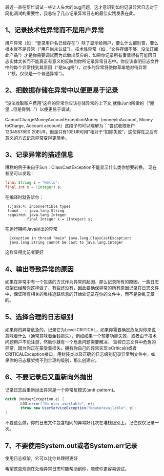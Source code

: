 最近一直在帮忙调试一些让人头大的bug问题，这才意识到如何记录异常日志对于简化调试的重要性，我总结了几点记录异常日志的最佳实践发表在此。

## 1、记录技术性异常而不是用户异常 

用户异常（如：“登录用户名已经存在”）除了显示给用户，要么什么都别管，要么根本就不是异常（“用户尚未认证”）。技术性异常（如：“文件存储不够，没法订阅此产品”）才是你需要调试而为此做出反应的，如果你记录所有事情很有可能因日志实体太长而不能真正有意义的反映到你所记录异常日志中。你应该查明日志文件中的每个异常找到其原因（“是bug吗”），过多的异常将使你草率地对待异常（“额，仅仅是一个普通异常”）。

## 2、把数据存储在异常中以便更易于记录

“没法收取账户费用“这样的异常你应该存储异常的上下文,就像Junit所做的（“期望…但是得到…”）以便更易于调试。

CannotChargeMoneyAccountExceptionMoney（moneyInAccount, Money toCharge, Account account）这段子句可以理解为：“尝试收取账户1234567890 20EUR，但是只有10EUR可用”相对于“扣除失败”，这使得在之后有意义的方式记录异常变得更简单。

## 3、记录异常的描述信息

糟糕的例子来自于Sun：ClassCastException不能显示什么类你想要转换。 现在甚至可以发现：   
```java
final String s = "Hello";
final int x = (Integer) s;
```  

在编译时就告诉你：  
```console 
 T.java:4: inconvertible types  
 found   : java.lang.String  
 required: java.lang.Integer  
          final Integer x = (Integer) s;  
```  

在运行期间Java抛出的异常
```console 
  Exception in thread "main" java.lang.ClassCastException:  
  java.lang.String cannot be cast to java.lang.Integer
``` 

这样显得比前者要好

## 4、输出导致异常的原因

如果在异常中有一个包装的方式作为异常的起因，那么记录所有的原因。一些日志框架已经帮你这样做了，有些还没有，因此要确保异常的所有原因记录在日志文件中，保证所有相关的堆栈追踪信息的开始处记录在你的文件中，而不是杂乱无章的。

## 5、选择合理的日志级别

如果你的异常危急的，记录它为Level.CRITICAL，如果你需要确定危急对你来说意味着什么（通常意味着金钱损失），例如如果一个预定功能失效，或者由于技术问题用户不能注册，然后你就有一个危急问题需要解决。 监控日志文件中危急的异常，因为你正在蒙受着损失。拥有你自己的异常实现isCritical()或者CRITICALException接口，用封装类以及正确的日志级别记录异常到文件中。如果你的日志框架找不到合理的级别，那么创建它。

## 6、不要记录后又重新向外抛出

记录日志后重新抛出异常是一个异常反模式(anti-pattern)。  
```java  
catch (NoUserException e) {
       LOG.error("No user available", e);
       throw new UserServiceException("Nouseravailable", e);
}
```
不要这么做，你的日志文件包含相同的异常好几次在堆栈级别上，记住仅仅记录一次。

## 7、不要使用System.out或者System.err记录

使用日志框架，它可以比你处理得更好

希望这些规则在处理异常日志时能帮助到你，能使你更容易调试。
